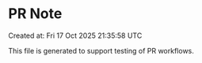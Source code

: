 # PR Note

Created at: Fri 17 Oct 2025 21:35:58 UTC

This file is generated to support testing of PR workflows.
